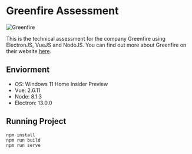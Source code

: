 # Greenfire Assessment

![Greenfire](https://i.imgur.com/LsFjlpt.jpg)

This is the technical assessment for the company Greenfire using ElectronJS, VueJS and NodeJS. You can find out more about Greenfire on their website [here](http://greenfire.io/).

## Enviorment
- OS: Windows 11 Home Insider Preview
- Vue: 2.6.11
- Node: 8.1.3
- Electron: 13.0.0

## Running Project
```
npm install
npm run build
npm run serve
```
